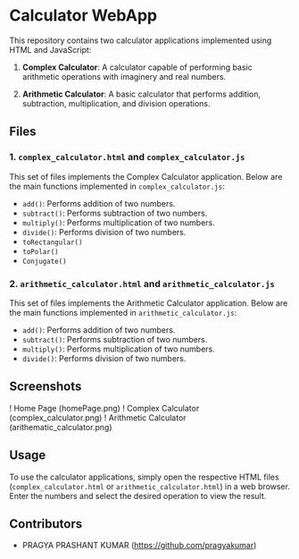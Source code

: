 # Calculator WebApp

This repository contains two calculator applications implemented using HTML and JavaScript:

1. **Complex Calculator**: A calculator capable of performing basic arithmetic operations with imaginery and real numbers.

2. **Arithmetic Calculator**: A basic calculator that performs addition, subtraction, multiplication, and division operations.

## Files

### 1. `complex_calculator.html` and `complex_calculator.js`

This set of files implements the Complex Calculator application. Below are the main functions implemented in `complex_calculator.js`:

- `add()`: Performs addition of two numbers.
- `subtract()`: Performs subtraction of two numbers.
- `multiply()`: Performs multiplication of two numbers.
- `divide()`: Performs division of two numbers.
- `toRectangular()`
- `toPolar()`
- `Conjugate()`

### 2. `arithmetic_calculator.html` and `arithmetic_calculator.js`

This set of files implements the Arithmetic Calculator application. Below are the main functions implemented in `arithmetic_calculator.js`:

- `add()`: Performs addition of two numbers.
- `subtract()`: Performs subtraction of two numbers.
- `multiply()`: Performs multiplication of two numbers.
- `divide()`: Performs division of two numbers.

## Screenshots

! Home Page (homePage.png)
! Complex Calculator (complex_calculator.png)
! Arithmetic Calculator (arithematic_calculator.png)

## Usage

To use the calculator applications, simply open the respective HTML files (`complex_calculator.html` or `arithmetic_calculator.html`) in a web browser. Enter the numbers and select the desired operation to view the result.

## Contributors

- PRAGYA PRASHANT KUMAR (https://github.com/pragyakumar)
